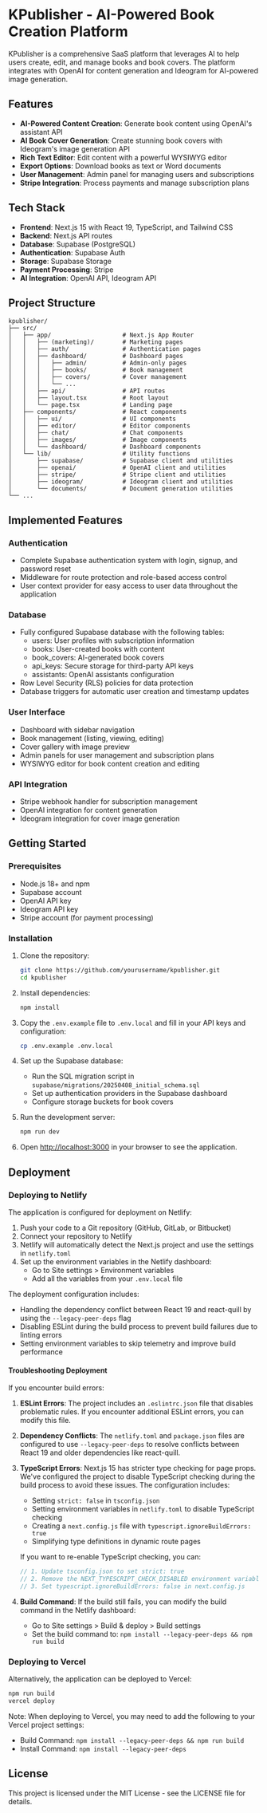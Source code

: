 # KPublisher - AI-Powered Book Creation Platform

KPublisher is a comprehensive SaaS platform that leverages AI to help users create, edit, and manage books and book covers. The platform integrates with OpenAI for content generation and Ideogram for AI-powered image generation.

## Features

- **AI-Powered Content Creation**: Generate book content using OpenAI's assistant API
- **AI Book Cover Generation**: Create stunning book covers with Ideogram's image generation API
- **Rich Text Editor**: Edit content with a powerful WYSIWYG editor
- **Export Options**: Download books as text or Word documents
- **User Management**: Admin panel for managing users and subscriptions
- **Stripe Integration**: Process payments and manage subscription plans

## Tech Stack

- **Frontend**: Next.js 15 with React 19, TypeScript, and Tailwind CSS
- **Backend**: Next.js API routes
- **Database**: Supabase (PostgreSQL)
- **Authentication**: Supabase Auth
- **Storage**: Supabase Storage
- **Payment Processing**: Stripe
- **AI Integration**: OpenAI API, Ideogram API

## Project Structure

```
kpublisher/
├── src/
│   ├── app/                    # Next.js App Router
│   │   ├── (marketing)/        # Marketing pages
│   │   ├── auth/               # Authentication pages
│   │   ├── dashboard/          # Dashboard pages
│   │   │   ├── admin/          # Admin-only pages
│   │   │   ├── books/          # Book management
│   │   │   ├── covers/         # Cover management
│   │   │   └── ...
│   │   ├── api/                # API routes
│   │   ├── layout.tsx          # Root layout
│   │   └── page.tsx            # Landing page
│   ├── components/             # React components
│   │   ├── ui/                 # UI components
│   │   ├── editor/             # Editor components
│   │   ├── chat/               # Chat components
│   │   ├── images/             # Image components
│   │   └── dashboard/          # Dashboard components
│   └── lib/                    # Utility functions
│       ├── supabase/           # Supabase client and utilities
│       ├── openai/             # OpenAI client and utilities
│       ├── stripe/             # Stripe client and utilities
│       ├── ideogram/           # Ideogram client and utilities
│       └── documents/          # Document generation utilities
└── ...
```

## Implemented Features

### Authentication
- Complete Supabase authentication system with login, signup, and password reset
- Middleware for route protection and role-based access control
- User context provider for easy access to user data throughout the application

### Database
- Fully configured Supabase database with the following tables:
  - users: User profiles with subscription information
  - books: User-created books with content
  - book_covers: AI-generated book covers
  - api_keys: Secure storage for third-party API keys
  - assistants: OpenAI assistants configuration
- Row Level Security (RLS) policies for data protection
- Database triggers for automatic user creation and timestamp updates

### User Interface
- Dashboard with sidebar navigation
- Book management (listing, viewing, editing)
- Cover gallery with image preview
- Admin panels for user management and subscription plans
- WYSIWYG editor for book content creation and editing

### API Integration
- Stripe webhook handler for subscription management
- OpenAI integration for content generation
- Ideogram integration for cover image generation

## Getting Started

### Prerequisites

- Node.js 18+ and npm
- Supabase account
- OpenAI API key
- Ideogram API key
- Stripe account (for payment processing)

### Installation

1. Clone the repository:
   ```bash
   git clone https://github.com/yourusername/kpublisher.git
   cd kpublisher
   ```

2. Install dependencies:
   ```bash
   npm install
   ```

3. Copy the `.env.example` file to `.env.local` and fill in your API keys and configuration:
   ```bash
   cp .env.example .env.local
   ```

4. Set up the Supabase database:
   - Run the SQL migration script in `supabase/migrations/20250408_initial_schema.sql`
   - Set up authentication providers in the Supabase dashboard
   - Configure storage buckets for book covers

5. Run the development server:
   ```bash
   npm run dev
   ```

6. Open [http://localhost:3000](http://localhost:3000) in your browser to see the application.

## Deployment

### Deploying to Netlify

The application is configured for deployment on Netlify:

1. Push your code to a Git repository (GitHub, GitLab, or Bitbucket)
2. Connect your repository to Netlify
3. Netlify will automatically detect the Next.js project and use the settings in `netlify.toml`
4. Set up the environment variables in the Netlify dashboard:
   - Go to Site settings > Environment variables
   - Add all the variables from your `.env.local` file

The deployment configuration includes:
- Handling the dependency conflict between React 19 and react-quill by using the `--legacy-peer-deps` flag
- Disabling ESLint during the build process to prevent build failures due to linting errors
- Setting environment variables to skip telemetry and improve build performance

#### Troubleshooting Deployment

If you encounter build errors:

1. **ESLint Errors**: The project includes an `.eslintrc.json` file that disables problematic rules. If you encounter additional ESLint errors, you can modify this file.

2. **Dependency Conflicts**: The `netlify.toml` and `package.json` files are configured to use `--legacy-peer-deps` to resolve conflicts between React 19 and older dependencies like react-quill.

3. **TypeScript Errors**: Next.js 15 has stricter type checking for page props. We've configured the project to disable TypeScript checking during the build process to avoid these issues. The configuration includes:
   - Setting `strict: false` in `tsconfig.json`
   - Setting environment variables in `netlify.toml` to disable TypeScript checking
   - Creating a `next.config.js` file with `typescript.ignoreBuildErrors: true`
   - Simplifying type definitions in dynamic route pages

   If you want to re-enable TypeScript checking, you can:
   ```typescript
   // 1. Update tsconfig.json to set strict: true
   // 2. Remove the NEXT_TYPESCRIPT_CHECK_DISABLED environment variable
   // 3. Set typescript.ignoreBuildErrors: false in next.config.js
   ```

4. **Build Command**: If the build still fails, you can modify the build command in the Netlify dashboard:
   - Go to Site settings > Build & deploy > Build settings
   - Set the build command to: `npm install --legacy-peer-deps && npm run build`

### Deploying to Vercel

Alternatively, the application can be deployed to Vercel:

```bash
npm run build
vercel deploy
```

Note: When deploying to Vercel, you may need to add the following to your Vercel project settings:
- Build Command: `npm install --legacy-peer-deps && npm run build`
- Install Command: `npm install --legacy-peer-deps`

## License

This project is licensed under the MIT License - see the LICENSE file for details.
